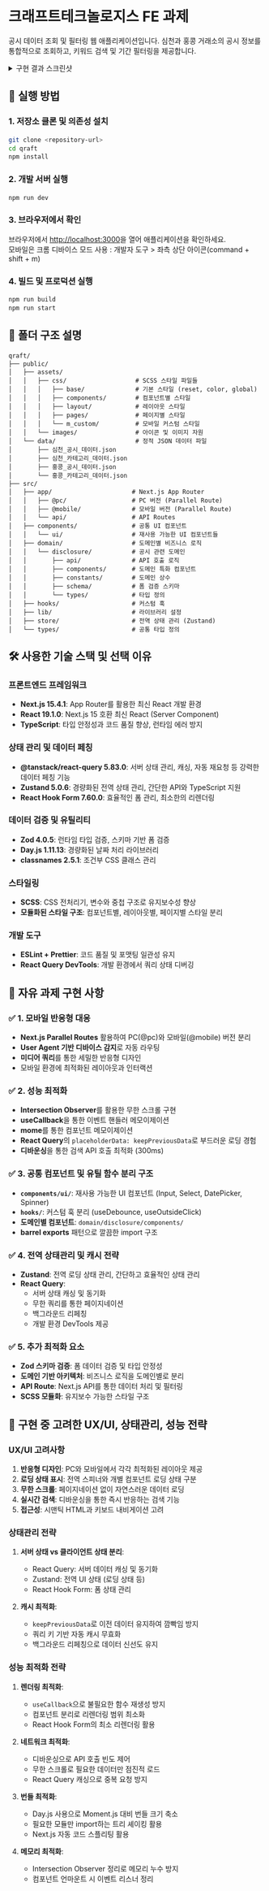 # 크래프트테크놀로지스 FE 과제

공시 데이터 조회 및 필터링 웹 애플리케이션입니다. 심천과 홍콩 거래소의 공시 정보를 통합적으로 조회하고, 키워드 검색 및 기간 필터링을 제공합니다.

<details>
  <summary>구현 결과 스크린샷</summary>
  <p align="center">
    <img src="./screenshots/pc_page.png" alt="Desktop View" width="45%" style="display:inline-block; margin-right: 10px;" />
    <img src="./screenshots/mobile_page.png" alt="Mobile View" width="45%" style="display:inline-block;" />
</details>
</p>

## 🚀 실행 방법

### 1. 저장소 클론 및 의존성 설치
```bash
git clone <repository-url>
cd qraft
npm install
```

### 2. 개발 서버 실행
```bash
npm run dev
```

### 3. 브라우저에서 확인
브라우저에서 [http://localhost:3000](http://localhost:3000)을 열어 애플리케이션을 확인하세요.  
모바일은 크롬 디바이스 모드 사용 : 개발자 도구 > 좌측 상단 아이콘(command + shift + m)

### 4. 빌드 및 프로덕션 실행
```bash
npm run build
npm run start
```

## 📁 폴더 구조 설명

```
qraft/
├── public/
│   ├── assets/
│   │   ├── css/                   # SCSS 스타일 파일들
│   │   │   ├── base/              # 기본 스타일 (reset, color, global)
│   │   │   ├── components/        # 컴포넌트별 스타일
│   │   │   ├── layout/            # 레이아웃 스타일
│   │   │   ├── pages/             # 페이지별 스타일
│   │   │   └── m_custom/          # 모바일 커스텀 스타일
│   │   └── images/                # 아이콘 및 이미지 자원
│   └── data/                      # 정적 JSON 데이터 파일
│       ├── 심천_공시_데이터.json
│       ├── 심천_카테고리_데이터.json
│       ├── 홍콩_공시_데이터.json
│       └── 홍콩_카테고리_데이터.json
├── src/
│   ├── app/                      # Next.js App Router
│   │   ├── @pc/                  # PC 버전 (Parallel Route)
│   │   ├── @mobile/              # 모바일 버전 (Parallel Route)
│   │   └── api/                  # API Routes
│   ├── components/               # 공통 UI 컴포넌트
│   │   └── ui/                   # 재사용 가능한 UI 컴포넌트들
│   ├── domain/                   # 도메인별 비즈니스 로직
│   │   └── disclosure/           # 공시 관련 도메인
│   │       ├── api/              # API 호출 로직
│   │       ├── components/       # 도메인 특화 컴포넌트
│   │       ├── constants/        # 도메인 상수
│   │       ├── schema/           # 폼 검증 스키마
│   │       └── types/            # 타입 정의
│   ├── hooks/                    # 커스텀 훅
│   ├── lib/                      # 라이브러리 설정
│   ├── store/                    # 전역 상태 관리 (Zustand)
│   └── types/                    # 공통 타입 정의
```

## 🛠 사용한 기술 스택 및 선택 이유

### 프론트엔드 프레임워크
- **Next.js 15.4.1**: App Router를 활용한 최신 React 개발 환경
- **React 19.1.0**: Next.js 15 호환 최신 React (Server Component)
- **TypeScript**: 타입 안정성과 코드 품질 향상, 런타임 에러 방지

### 상태 관리 및 데이터 페칭
- **@tanstack/react-query 5.83.0**: 서버 상태 관리, 캐싱, 자동 재요청 등 강력한 데이터 페칭 기능
- **Zustand 5.0.6**: 경량화된 전역 상태 관리, 간단한 API와 TypeScript 지원
- **React Hook Form 7.60.0**: 효율적인 폼 관리, 최소한의 리렌더링

### 데이터 검증 및 유틸리티
- **Zod 4.0.5**: 런타임 타입 검증, 스키마 기반 폼 검증
- **Day.js 1.11.13**: 경량화된 날짜 처리 라이브러리
- **classnames 2.5.1**: 조건부 CSS 클래스 관리

### 스타일링
- **SCSS**: CSS 전처리기, 변수와 중첩 구조로 유지보수성 향상
- **모듈화된 스타일 구조**: 컴포넌트별, 레이아웃별, 페이지별 스타일 분리

### 개발 도구
- **ESLint + Prettier**: 코드 품질 및 포맷팅 일관성 유지
- **React Query DevTools**: 개발 환경에서 쿼리 상태 디버깅

## 🎯 자유 과제 구현 사항

### ✅ 1. 모바일 반응형 대응
- **Next.js Parallel Routes** 활용하여 PC(@pc)와 모바일(@mobile) 버전 분리
- **User Agent 기반 디바이스 감지**로 자동 라우팅
- **미디어 쿼리**를 통한 세밀한 반응형 디자인
- 모바일 환경에 최적화된 레이아웃과 인터랙션

### ✅ 2. 성능 최적화
- **Intersection Observer**를 활용한 무한 스크롤 구현
- **useCallback**을 통한 이벤트 핸들러 메모이제이션
- **mome**를 통한 컴포넌트 메모이제이션
- **React Query**의 `placeholderData: keepPreviousData`로 부드러운 로딩 경험
- **디바운싱**을 통한 검색 API 호출 최적화 (300ms)

### ✅ 3. 공통 컴포넌트 및 유틸 함수 분리 구조
- **`components/ui/`**: 재사용 가능한 UI 컴포넌트 (Input, Select, DatePicker, Spinner)
- **`hooks/`**: 커스텀 훅 분리 (useDebounce, useOutsideClick)
- **도메인별 컴포넌트**: `domain/disclosure/components/`
- **barrel exports** 패턴으로 깔끔한 import 구조

### ✅ 4. 전역 상태관리 및 캐시 전략
- **Zustand**: 전역 로딩 상태 관리, 간단하고 효율적인 상태 관리
- **React Query**: 
  - 서버 상태 캐싱 및 동기화
  - 무한 쿼리를 통한 페이지네이션
  - 백그라운드 리페칭
  - 개발 환경 DevTools 제공

### ✅ 5. 추가 최적화 요소
- **Zod 스키마 검증**: 폼 데이터 검증 및 타입 안정성
- **도메인 기반 아키텍처**: 비즈니스 로직을 도메인별로 분리
- **API Route**: Next.js API를 통한 데이터 처리 및 필터링
- **SCSS 모듈화**: 유지보수 가능한 스타일 구조

## 🎨 구현 중 고려한 UX/UI, 상태관리, 성능 전략

### UX/UI 고려사항
1. **반응형 디자인**: PC와 모바일에서 각각 최적화된 레이아웃 제공
2. **로딩 상태 표시**: 전역 스피너와 개별 컴포넌트 로딩 상태 구분
3. **무한 스크롤**: 페이지네이션 없이 자연스러운 데이터 로딩
4. **실시간 검색**: 디바운싱을 통한 즉시 반응하는 검색 기능
5. **접근성**: 시맨틱 HTML과 키보드 내비게이션 고려

### 상태관리 전략
1. **서버 상태 vs 클라이언트 상태 분리**:
   - React Query: 서버 데이터 캐싱 및 동기화
   - Zustand: 전역 UI 상태 (로딩 상태 등)
   - React Hook Form: 폼 상태 관리

2. **캐시 최적화**:
   - `keepPreviousData`로 이전 데이터 유지하여 깜빡임 방지
   - 쿼리 키 기반 자동 캐시 무효화
   - 백그라운드 리페칭으로 데이터 신선도 유지

### 성능 최적화 전략
1. **렌더링 최적화**:
   - `useCallback`으로 불필요한 함수 재생성 방지
   - 컴포넌트 분리로 리렌더링 범위 최소화
   - React Hook Form의 최소 리렌더링 활용

2. **네트워크 최적화**:
   - 디바운싱으로 API 호출 빈도 제어
   - 무한 스크롤로 필요한 데이터만 점진적 로드
   - React Query 캐싱으로 중복 요청 방지

3. **번들 최적화**:
   - Day.js 사용으로 Moment.js 대비 번들 크기 축소
   - 필요한 모듈만 import하는 트리 셰이킹 활용
   - Next.js 자동 코드 스플리팅 활용

4. **메모리 최적화**:
   - Intersection Observer 정리로 메모리 누수 방지
   - 컴포넌트 언마운트 시 이벤트 리스너 정리
